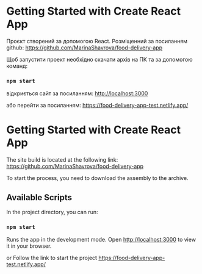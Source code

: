 # Getting Started with Create React App

Проєкт створений за допомогою React. 
Розміщенний за посиланням github: https://github.com/MarinaShavrova/food-delivery-app

Щоб запустити проект необхідно скачати архів на ПК та за допомогою команд:
### `npm start`

відкриється сайт за посиланням: [http://localhost:3000](http://localhost:3000)

або перейти за посиланням:
https://food-delivery-app-test.netlify.app/


# Getting Started with Create React App

The site build is located at the following link:
https://github.com/MarinaShavrova/food-delivery-app

To start the process, you need to download the assembly to the archive.

## Available Scripts

In the project directory, you can run:

### `npm start`

Runs the app in the development mode.
Open [http://localhost:3000](http://localhost:3000) to view it in your browser.

or 
Follow the link to start the project
https://food-delivery-app-test.netlify.app/